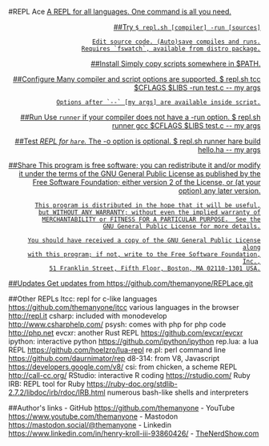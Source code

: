 #REPL Ace
    <a href="go.png" title="Instant REPL" width="300" align="right">
    A REPL for all languages. One command is all you need.

##Try
    `$ repl.sh [compiler] -run [sources]`

    Edit source code. (Auto)save compiles and runs.
    Requires `fswatch`, available from distro package.

##Install
    Simply copy scripts somewhere in $PATH.

##Configure
    Many compiler and script options are supported. 
    $ repl.sh tcc $CFLAGS $LIBS -run test.c -- my args

    Options after `--` [my args] are available inside script.

##Run
    Use `runner` if your compiler does not have a -run option.
    $ repl.sh runner gcc $CFLAGS $LIBS test.c -- my args

##Test
    *REPL for `hare`.* The -o option is optional.
    $ repl.sh runner hare build hello.ha -- my args

##Share
    This program is free software; you can redistribute it and/or modify
    it under the terms of the GNU General Public License as published by
    the Free Software Foundation; either version 2 of the License, or
    (at your option) any later version.

    This program is distributed in the hope that it will be useful,
    but WITHOUT ANY WARRANTY; without even the implied warranty of
    MERCHANTABILITY or FITNESS FOR A PARTICULAR PURPOSE.  See the
    GNU General Public License for more details.

    You should have received a copy of the GNU General Public License along
    with this program; if not, write to the Free Software Foundation, Inc.,
    51 Franklin Street, Fifth Floor, Boston, MA 02110-1301 USA.

##Updates
    Get updates from https://github.com/themanyone/REPLace.git

##Other REPLs
    Itcc: repl for c-like languages https://github.com/themanyone/itcc
    various languages in the browser http://repl.it
    csharp: included with monodevelop http://www.csharphelp.com/
    psysh: comes with php for php code http://php.net
    evcxr: another Rust REPL https://github.com/evcxr/evcxr
    ipython: interactive python https://github.com/ipython/ipython
    rep.lua: a lua REPL https://github.com/hoelzro/lua-repl
    re.pl: perl command line https://github.com/daurnimator/rep
    d8-314: from V8, Javascript https://developers.google.com/v8/
    csi: from chicken, a scheme REPL http://call-cc.org/
    RStudio: interactive R coding https://rstudio.com/
    Ruby IRB: REPL tool for Ruby https://ruby-doc.org/stdlib-2.7.2/libdoc/irb/rdoc/IRB.html
    numerous bash-like shells and interpreters

##Author's links
    - GitHub https://github.com/themanyone
    - YouTube https://www.youtube.com/themanyone
    - Mastodon https://mastodon.social/@themanyone
    - Linkedin https://www.linkedin.com/in/henry-kroll-iii-93860426/
    - [TheNerdShow.com](http://thenerdshow.com/)

